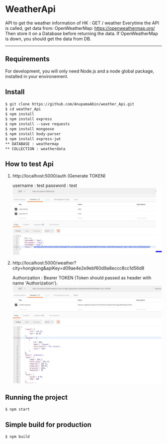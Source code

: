 # WeatherApi

API to get the weather information of HK : GET / weather
Everytime the API is called, get data from:
    OpenWeatherMap: https://openweathermap.org/
    Then store it on a Database before returning the data.
If OpenWeatherMap is down, 
    you should get the data from DB.


---
## Requirements

For development, you will only need Node.js and a node global package, installed in your environement.

## Install

    $ git clone https://github.com/AnupamaAbin/weather_Api.git
    $ cd weather_Api
    $ npm install
    $ npm install express
    $ npm install --save requests
    $ npm install mongoose
    $ npm install body-parser
    $ npm install express-jwt
    ** DATABASE : weathermap
    ** COLLECTION : weatherdata

## How to test Api

   1. http://localhost:5000/auth (Generate TOKEN)
   
      username : test
      password : test
      ![sample](./gitimges/api-auth.JPG)
   2. http://localhost:5000/weather?city=hongkong&apiKey=d09ae4e2e9ebf60d9a8eccc8cc1d56d8
   
      Authorization : Bearer TOKEN (Token should passed as header with name 'Authorization').
       ![sample](./gitimges/api-get.JPG)
## Running the project

    $ npm start

## Simple build for production

    $ npm build
